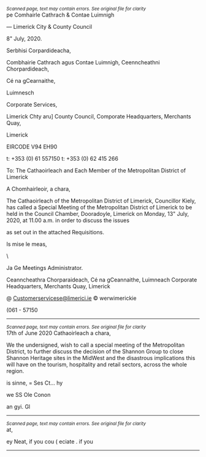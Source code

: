 *<small>Scanned page, text may contain errors. See original file for clarity</small>*  
pe Comhairle Cathrach
& Contae Luimnigh

— Limerick City
& County Council

8" July, 2020.

Serbhisi Corpardideacha,

Combhairie Cathrach agus Contae Luimnigh,
Ceenncheathni Chorpardideach,

Cé na gCearnaithe,

Luimnesch

Corporate Services,

Limerick Chty aru] County Council,
Comporate Headquarters,
Merchants Quay,

Limerick

EIRCODE V94 EH90

t: +353 (0) 61 557150
t: +353 (0) 62 415 266

To: The Cathaoirleach and Each Member of the Metropolitan District of Limerick

A Chomhairleoir, a chara,

The Cathaoirleach of the Metropolitan District of Limerick, Councillor Kiely, has called a
Special Meeting of the Metropolitan District of Limerick to be held in the Council Chamber,
Dooradoyle, Limerick on Monday, 13" July, 2020, at 11.00 a.m. in order to discuss the issues

as set out in the attached Requisitions.

Is mise le meas,

\

Ja Ge
Meetings Administrator.

Ceanncheathra Chorparaideach, Cé na gCeannaithe, Luimneach
Corporate Headquarters, Merchants Quay, Limerick

@ Customerservicese@limerici.ie
© werwimerickie

(061 - 57150

---
*<small>Scanned page, text may contain errors. See original file for clarity</small>*  
17th of June 2020
Cathaoirleach a chara,

We the undersigned, wish to call a special meeting of the Metropolitan District, to further
discuss the decision of the Shannon Group to close Shannon Heritage sites in the
MidWest and the disastrous implications this will have on the tourism, hospitality and
retail sectors, across the whole region.

is sinne, = Ses
Ct... hy

we SS
Ole Conon

an gyi. Gl

---
*<small>Scanned page, text may contain errors. See original file for clarity</small>*  
at,

ey
Neat, if you cou (
eciate . if you


---
